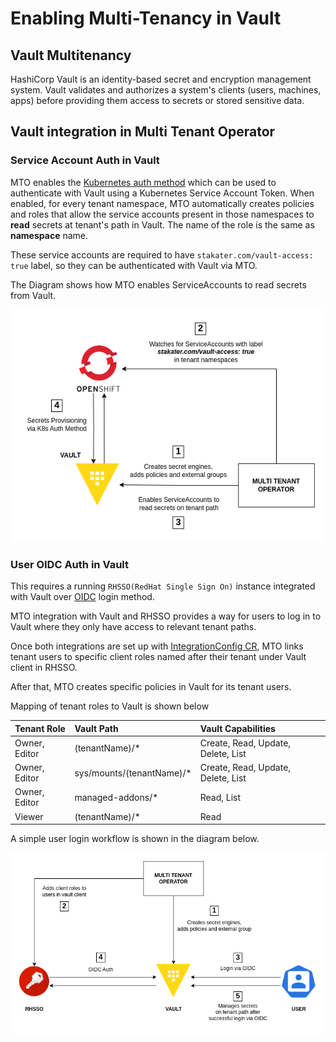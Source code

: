# Enabling Multi-Tenancy in Vault

## Vault Multitenancy

HashiCorp Vault is an identity-based secret and encryption management system. Vault validates and authorizes a system's clients (users, machines, apps) before providing them access to secrets or stored sensitive data.

## Vault integration in Multi Tenant Operator

### Service Account Auth in Vault

MTO enables the [Kubernetes auth method](https://www.Vaultproject.io/docs/auth/kubernetes) which can be used to authenticate with Vault using a Kubernetes Service Account Token. When enabled, for every tenant namespace, MTO automatically creates policies and roles that allow the service accounts present in those namespaces to **read** secrets at tenant's path in Vault. The name of the role is the same as **namespace** name.

These service accounts are required to have `stakater.com/vault-access: true` label, so they can be authenticated with Vault via MTO.

The Diagram shows how MTO enables ServiceAccounts to read secrets from Vault.

![image](../../images/mto-vault-k8s-auth-workflow.png)

### User OIDC Auth in Vault

This requires a running `RHSSO(RedHat Single Sign On)` instance integrated with Vault over [OIDC](https://developer.hashicorp.com/vault/docs/auth/jwt) login method.

MTO integration with Vault and RHSSO provides a way for users to log in to Vault where they only have access to relevant tenant paths.

Once both integrations are set up with [IntegrationConfig CR](../../how-to-guides/integration-config.md#rhsso-red-hat-single-sign-on), MTO links tenant users to specific client roles named after their tenant under Vault client in RHSSO.

After that, MTO creates specific policies in Vault for its tenant users.

Mapping of tenant roles to Vault is shown below

|  Tenant Role  |        Vault Path       |         Vault Capabilities       |
|:--------------|:------------------------|:---------------------------------|
|Owner, Editor  |(tenantName)/*           |Create, Read, Update, Delete, List|
|Owner, Editor  |sys/mounts/(tenantName)/*|Create, Read, Update, Delete, List|
|Owner, Editor  |managed-addons/*         |Read, List                        |
|Viewer         |(tenantName)/*           |Read                              |

A simple user login workflow is shown in the diagram below.

![image](../../images/mto-vault-integration-user-workflow.png)
